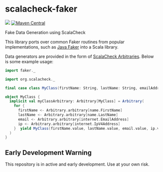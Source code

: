 # scalacheck-faker
![](https://github.com/etspaceman/scalacheck-faker/workflows/Scala%20CI/badge.svg)
[![Maven Central](https://maven-badges.herokuapp.com/maven-central/io.github.etspaceman/scalacheck-faker/badge.svg?style=plastic)](https://maven-badges.herokuapp.com/maven-central/io.github.etspaceman/scalacheck-faker)

Fake Data Generation using ScalaCheck

This library ports over common Faker routines from popular implementations, 
such as [Java Faker](https://github.com/DiUS/java-faker) into a Scala library.

Data generators are provided in the form of [ScalaCheck Arbitraries](https://www.scala-exercises.org/scalacheck/arbitrary).
Below is some example usage:

```scala
import faker._

import org.scalacheck._

final case class MyClass(firstName: String, lastName: String, emailAddress: String, ipAddress: String)

object MyClass {
  implicit val myClassArbitrary: Arbitrary[MyClass] = Arbitrary(
    for {
      firstName <- Arbitrary.arbitrary[name.FirstName]
      lastName <- Arbitrary.arbitrary[name.LastName]
      email <- Arbitrary.arbitrary[internet.EmailAddress]
      ip <- Arbitrary.arbitrary[internet.IpV4Address]
    }  yield MyClass(firstName.value, lastName.value, email.value, ip.value)
  )
}
```

## Early Development Warning
This repository is in active and early development. Use at your own risk.
